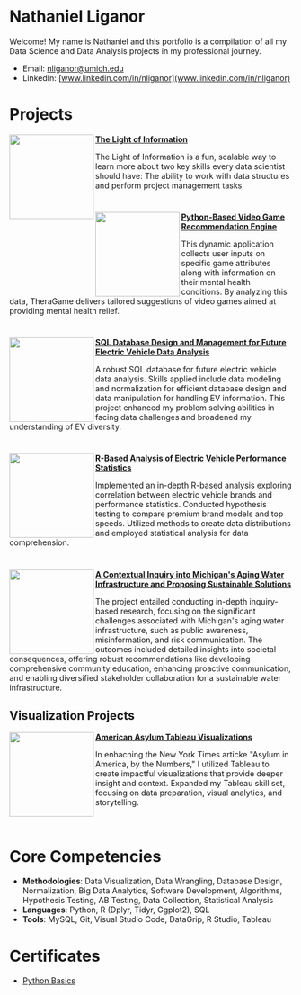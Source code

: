 # Nathaniel Liganor
Welcome! My name is Nathaniel and this portfolio is a compilation of all my Data Science and Data Analysis projects in my professional journey.

* Email: [nliganor@umich.edu](nliganor@umich.edu)
* LinkedIn: [www.linkedin.com/in/nliganor](www.linkedin.com/in/nliganor)

# Projects

<img align="left" width="150" height="150" src="https://github.com/nathanielliganor/Portfolio/blob/main/DALL%C2%B7E%202023-12-02%2020.32.21%20-%203D%20render%20of%20a%20small%20white%20video%20game%20controller%20in%20a%20light%20blue%20room.png"> **[The Light of Information](https://github.com/nathanielliganor/LEDLightsProject)**

The Light of Information is a fun, scalable way to learn more about two key skills every data scientist should have: The ability to work with data structures and perform project management tasks

#

<img align="left" width="150" height="150" src="https://github.com/nathanielliganor/Portfolio/blob/main/DALL%C2%B7E%202023-12-02%2020.32.21%20-%203D%20render%20of%20a%20small%20white%20video%20game%20controller%20in%20a%20light%20blue%20room.png"> **[Python-Based Video Game Recommendation Engine](https://github.com/nathanielliganor/Video-Game-Recommendation)**

This dynamic application collects user inputs on specific game attributes along with information on their mental health conditions. By analyzing this data, TheraGame delivers tailored suggestions of video games aimed at providing mental health relief.

#

<img align="left" width="150" height="150" src="https://github.com/nathanielliganor/Portfolio/blob/main/DALL%C2%B7E%202023-12-02%2020.37.55%20-%20a%20macro%2035mm%20photograph%20of%20an%20electric%20vehicle%20in%20San%20Francisco%2C%20it%20is%20parked%20next%20to%20a%20charging%20station%2C%20digital%20art.png"> **[SQL Database Design and Management for Future Electric Vehicle Data Analysis](https://github.com/nathanielliganor/EV-Insights)**

A robust SQL database for future electric vehicle data analysis. Skills applied include data modeling and normalization for efficient database design and data manipulation for handling EV information. This project enhanced my problem solving abilities in facing data challenges and broadened my understanding of EV diversity.

#

<img align="left" width="150" height="150" src="https://github.com/nathanielliganor/Portfolio/blob/main/DALL%C2%B7E%202023-12-02%2020.44.08%20-%20an%20luxury%20electric%20vehicle%20in%20a%20light%20blue%20and%20white%20raceway%2C%2050%20mm%20photograph.png"> **[R-Based Analysis of Electric Vehicle Performance Statistics](https://github.com/nathanielliganor/behindthespeed)**

Implemented an in-depth R-based analysis exploring correlation between electric vehicle brands and performance statistics. Conducted hypothesis testing to compare premium brand models and top speeds. Utilized methods to create data distributions and employed statistical analysis for data comprehension.

#

<img align="left" width="150" height="150" src="https://github.com/nathanielliganor/Portfolio/blob/main/DALL%C2%B7E%202024-01-23%2016.33.02%20-%20a%20waterfall%20with%20clear%20blue%20water%2C%2050%20mm%20photograph.png"> **[A Contextual Inquiry into Michigan's Aging Water Infrastructure and Proposing Sustainable Solutions](https://github.com/nathanielliganor/contextual-inquiry)**

The project entailed conducting in-depth inquiry-based research, focusing on the significant challenges associated with Michigan's aging water infrastructure, such as public awareness, misinformation, and risk communication. The outcomes included detailed insights into societal consequences, offering robust recommendations like developing comprehensive community education, enhancing proactive communication, and enabling diversified stakeholder collaboration for a sustainable water infrastructure.

## Visualization Projects

<img align="left" width="150" height="150" src="https://github.com/nathanielliganor/Portfolio/blob/main/DALL%C2%B7E%202024-02-28%2022.50.25%20-%20a%20bar%20graph%20with%20a%20line%20going%20through%20the%20bars%20in%20a%20blue%20and%20white%20color%20palette%2C%20digital%20art.png"> **[American Asylum Tableau Visualizations](https://github.com/nathanielliganor/static-viz-project/tree/main)**

In enhacning the New York Times articke "Asylum in America, by the Numbers," I utilized Tableau to create impactful visualizations that provide deeper insight and context. Expanded my Tableau skill set, focusing on data preparation, visual analytics, and storytelling.

<br />

# Core Competencies

- **Methodologies**: Data Visualization, Data Wrangling, Database Design, Normalization, Big Data Analytics, Software Development, Algorithms, Hypothesis Testing, AB Testing, Data Collection, Statistical Analysis
- **Languages**: Python, R (Dplyr, Tidyr, Ggplot2), SQL
- **Tools**: MySQL, Git, Visual Studio Code, DataGrip, R Studio, Tableau

# Certificates

- [Python Basics](https://coursera.org/share/ae9589c023ed5c26fe2978d10058c23c)
